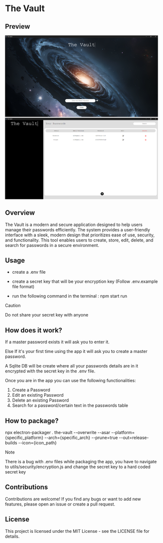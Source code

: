 # The Vault

## Preview
![Create Master Password](preview/image.png)
![Homepage Screen](preview/image-1.png)

## Overview

The Vault is a modern and secure application designed to help users manage their passwords efficiently. The system provides a user-friendly interface with a sleek, modern design that prioritizes ease of use, security, and functionality. This tool enables users to create, store, edit, delete, and search for passwords in a secure environment.

## Usage 

- create a .env file

- create a secret key that will be your encryption key (Follow .env.example file format)

- run the following command in the terminal : npm start run

> [!CAUTION]
> Do not share your secret key with anyone

## How does it work?

If a master password exists it will ask you to enter it.

Else If it's your first time using the app it will ask you to create a master password.

A Sqlite DB will be create where all your passwords details are in it encrypted with the secret key in the .env file.

Once you are in the app you can use the following functionalities:

1. Create a Password
2. Edit an existing Password
3. Delete an existing Password
4. Search for a password/certain text in the passwords table

## How to package?

npx electron-packager . the-vault --overwrite --asar --platform={specific_platform} --arch={specific_arch} --prune=true --out=release-builds --icon={icon_path}

> [!NOTE]
> There is a bug with .env files while packaging the app, you have to navigate to utils/security/encryption.js and change the secret key to a hard coded secret key

## Contributions
Contributions are welcome! If you find any bugs or want to add new features, please open an issue or create a pull request.

## License
This project is licensed under the MIT License - see the LICENSE file for details.

